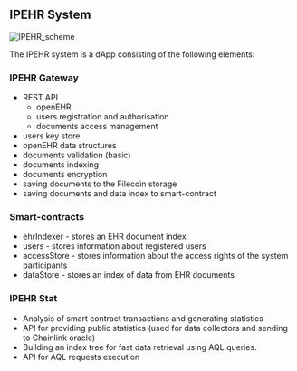## IPEHR System

![IPEHR_scheme](https://user-images.githubusercontent.com/8058268/217545657-ef2371b3-fed6-401c-9e4c-eb32aac96bac.svg)

The IPEHR system is a dApp consisting of the following elements:

### IPEHR Gateway

- REST API
    - openEHR
    - users registration and authorisation
    - documents access management
- users key store
- openEHR data structures
- documents validation (basic)
- documents indexing
- documents encryption
- saving documents to the Filecoin storage
- saving documents and data index to smart-contract

### Smart-contracts

- ehrIndexer - stores an EHR document index
- users - stores information about registered users
- accessStore - stores information about the access rights of the system participants
- dataStore - stores an index of data from EHR documents
 
### IPEHR Stat

- Analysis of smart contract transactions and generating statistics
- API for providing public statistics (used for data collectors and sending to Chainlink oracle)
- Building an index tree for fast data retrieval using AQL queries.
- API for AQL requests execution
